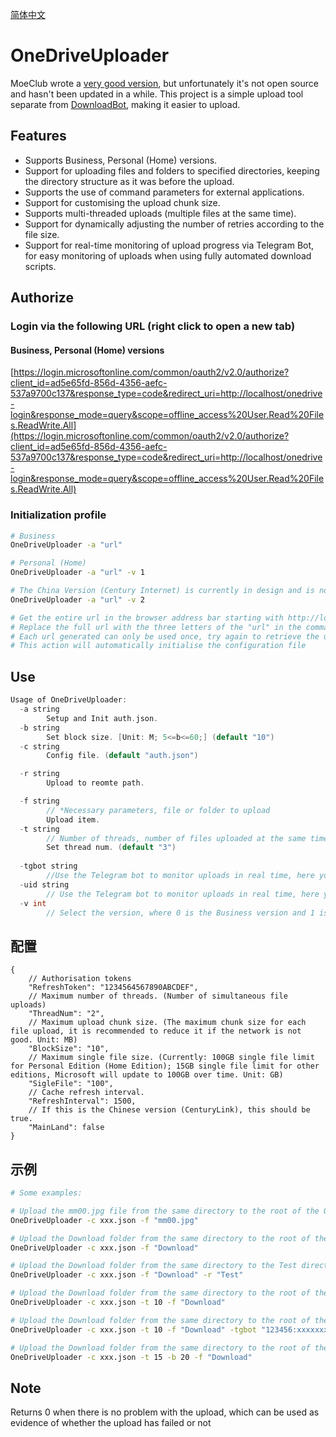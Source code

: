 [简体中文](Readme-zh-CN.md)
# OneDriveUploader

MoeClub wrote a [very good version](https://github.com/MoeClub/OneList/tree/master/OneDriveUploader), but unfortunately it's not open source and hasn't been updated in a while. This project is a simple upload tool separate from [DownloadBot](https://github.com/gaowanliang/DownloadBot), making it easier to upload.

## Features

- Supports Business, Personal (Home) versions.
- Support for uploading files and folders to specified directories, keeping the directory structure as it was before the upload.
- Supports the use of command parameters for external applications.
- Support for customising the upload chunk size.
- Supports multi-threaded uploads (multiple files at the same time).
- Support for dynamically adjusting the number of retries according to the file size.
- Support for real-time monitoring of upload progress via Telegram Bot, for easy monitoring of uploads when using fully automated download scripts.


## Authorize
### Login via the following URL (right click to open a new tab)
#### Business, Personal (Home) versions
[https://login.microsoftonline.com/common/oauth2/v2.0/authorize?client_id=ad5e65fd-856d-4356-aefc-537a9700c137&response_type=code&redirect_uri=http://localhost/onedrive-login&response_mode=query&scope=offline_access%20User.Read%20Files.ReadWrite.All](https://login.microsoftonline.com/common/oauth2/v2.0/authorize?client_id=ad5e65fd-856d-4356-aefc-537a9700c137&response_type=code&redirect_uri=http://localhost/onedrive-login&response_mode=query&scope=offline_access%20User.Read%20Files.ReadWrite.All)



### Initialization profile
```bash
# Business
OneDriveUploader -a "url"

# Personal (Home)
OneDriveUploader -a "url" -v 1

# The China Version (Century Internet) is currently in design and is not available
OneDriveUploader -a "url" -v 2

# Get the entire url in the browser address bar starting with http://loaclhost
# Replace the full url with the three letters of the "url" in the command
# Each url generated can only be used once, try again to retrieve the url
# This action will automatically initialise the configuration file
```

## Use
```c
Usage of OneDriveUploader:
  -a string
        Setup and Init auth.json.
  -b string
        Set block size. [Unit: M; 5<=b<=60;] (default "10")
  -c string
        Config file. (default "auth.json")

  -r string
        Upload to reomte path.

  -f string
        // *Necessary parameters, file or folder to upload
        Upload item.
  -t string
        // Number of threads, number of files uploaded at the same time. Default: 3
        Set thread num. (default "3")
  
  -tgbot string
        //Use the Telegram bot to monitor uploads in real time, here you need to fill in the access token of the bot, e.g. 123456789:xxxxxxxxxx, use double quotes to wrap it
  -uid string
        // Use the Telegram bot to monitor uploads in real time, here you need to fill in the recipient's userID, shaped like 123456789
  -v int
        // Select the version, where 0 is the Business version and 1 is the personal (home) version, the default is 0
```

## 配置
```jsonc
{
    // Authorisation tokens
    "RefreshToken": "1234564567890ABCDEF",
    // Maximum number of threads. (Number of simultaneous file uploads)
    "ThreadNum": "2",
    // Maximum upload chunk size. (The maximum chunk size for each file upload, it is recommended to reduce it if the network is not good. Unit: MB)
    "BlockSize": "10",
    // Maximum single file size. (Currently: 100GB single file limit for Personal Edition (Home Edition); 15GB single file limit for other editions, Microsoft will update to 100GB over time. Unit: GB)
    "SigleFile": "100",
    // Cache refresh interval.
    "RefreshInterval": 1500,
    // If this is the Chinese version (CenturyLink), this should be true.
    "MainLand": false
}
```

## 示例
```bash
# Some examples:

# Upload the mm00.jpg file from the same directory to the root of the OneDrive
OneDriveUploader -c xxx.json -f "mm00.jpg"

# Upload the Download folder from the same directory to the root of the OneDrive
OneDriveUploader -c xxx.json -f "Download" 

# Upload the Download folder from the same directory to the Test directory of the OneDrive
OneDriveUploader -c xxx.json -f "Download" -r "Test"

# Upload the Download folder from the same directory to the root of the OneDrive, using 10 threads
OneDriveUploader -c xxx.json -t 10 -f "Download" 

# Upload the Download folder from the same directory to the root of the OneDrive, using 10 threads, while using Telegram Bot to monitor the progress of the upload in real time
OneDriveUploader -c xxx.json -t 10 -f "Download" -tgbot "123456:xxxxxxxx" -uid 123456789

# Upload the Download folder from the same directory to the root of the OneDrive, using 15 threads, and setting the chunk size to 20M
OneDriveUploader -c xxx.json -t 15 -b 20 -f "Download" 
```

## Note

Returns 0 when there is no problem with the upload, which can be used as evidence of whether the upload has failed or not